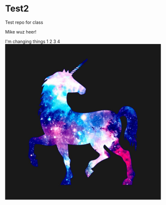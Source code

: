 # Test2
Test repo for class


Mike wuz heer!

I'm changing things
1
2
3
4
![unicorn](pics/unicorn.jpg)
